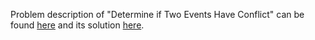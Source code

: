 Problem description of "Determine if Two Events Have Conflict" can be found [here](https://leetcode.com/problems/determine-if-two-events-have-conflict/description/) and its solution [here](https://github.com/aurimas13/Solutions-To-Problems/blob/main/LeetCode/Python%20Solutions/Determine%20if%20Two%20Events%20Have%20Conflict/determine.py).